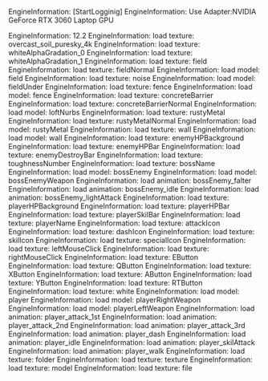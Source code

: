 EngineInformation:     [StartLogginig]
EngineInformation:     Use Adapter:NVIDIA GeForce RTX 3060 Laptop GPU

EngineInformation:     12.2
EngineInformation:     load texture: overcast_soil_puresky_4k
EngineInformation:     load texture: whiteAlphaGradation_0
EngineInformation:     load texture: whiteAlphaGradation_1
EngineInformation:     load texture: field
EngineInformation:     load texture: fieldNormal
EngineInformation:     load model: field
EngineInformation:     load texture: noise
EngineInformation:     load model: fieldUnder
EngineInformation:     load texture: fence
EngineInformation:     load model: fence
EngineInformation:     load texture: concreteBarrier
EngineInformation:     load texture: concreteBarrierNormal
EngineInformation:     load model: loftNurbs
EngineInformation:     load texture: rustyMetal
EngineInformation:     load texture: rustyMetalNormal
EngineInformation:     load model: rustyMetal
EngineInformation:     load texture: wall
EngineInformation:     load model: wall
EngineInformation:     load texture: enemyHPBackground
EngineInformation:     load texture: enemyHPBar
EngineInformation:     load texture: enemyDestroyBar
EngineInformation:     load texture: toughnessNumber
EngineInformation:     load texture: bossName
EngineInformation:     load model: bossEnemy
EngineInformation:     load model: bossEnemyWeapon
EngineInformation:     load animation: bossEnemy_falter
EngineInformation:     load animation: bossEnemy_idle
EngineInformation:     load animation: bossEnemy_lightAttack
EngineInformation:     load texture: playerHPBackground
EngineInformation:     load texture: playerHPBar
EngineInformation:     load texture: playerSkilBar
EngineInformation:     load texture: playerName
EngineInformation:     load texture: attackIcon
EngineInformation:     load texture: dashIcon
EngineInformation:     load texture: skilIcon
EngineInformation:     load texture: specialIcon
EngineInformation:     load texture: leftMouseClick
EngineInformation:     load texture: rightMouseClick
EngineInformation:     load texture: EButton
EngineInformation:     load texture: QButton
EngineInformation:     load texture: XButton
EngineInformation:     load texture: AButton
EngineInformation:     load texture: YButton
EngineInformation:     load texture: RTButton
EngineInformation:     load texture: white
EngineInformation:     load model: player
EngineInformation:     load model: playerRightWeapon
EngineInformation:     load model: playerLeftWeapon
EngineInformation:     load animation: player_attack_1st
EngineInformation:     load animation: player_attack_2nd
EngineInformation:     load animation: player_attack_3rd
EngineInformation:     load animation: player_dash
EngineInformation:     load animation: player_idle
EngineInformation:     load animation: player_skilAttack
EngineInformation:     load animation: player_walk
EngineInformation:     load texture: folder
EngineInformation:     load texture: texture
EngineInformation:     load texture: model
EngineInformation:     load texture: file
